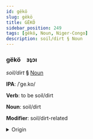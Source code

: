 ```yaml
---
id: gëkö
slug: gëkö
title: GËKÖ
sidebar_position: 249
tags: [gëkö, Noun, Niger-Congo]
description: soil/dirt § Noun
---
```


### gëkö&emsp;<span kind="abugida">ꜿʇɔı</span>

*soil/dirt* **§** [Noun](../../tags/Noun)

**IPA**: /ˈge.ko/

**Verb**: to be soil/dirt

**Noun**: soil/dirt

**Modifier**: soil/dirt-related

<details>
    <summary>Origin</summary>
    Kikuyu gĩko [ɣekɔ]<br/>
    <em>Niger-Congo Language Family</em>
</details>